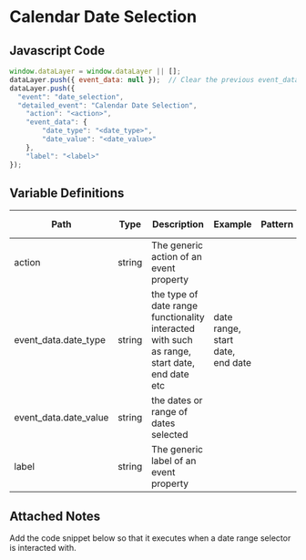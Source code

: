 # Calendar Date Selection

### 

## Javascript Code
```js
window.dataLayer = window.dataLayer || [];
dataLayer.push({ event_data: null });  // Clear the previous event_data object.
dataLayer.push({
  "event": "date_selection",
  "detailed_event": "Calendar Date Selection",
    "action": "<action>",
    "event_data": {
        "date_type": "<date_type>",
        "date_value": "<date_value>"
    },
    "label": "<label>"
});
```

## Variable Definitions

|Path|Type|Description|Example|Pattern|Min Length|Max Length|Minimum|Maximum|Multiple Of|
| --- | --- | --- | --- | --- | --- | --- | --- | --- | --- |
|action|string|The generic action of an event property||||||||
|event_data.date_type|string|the type of date range functionality interacted with such as range, start date, end date etc|date range, start date, end date|||||||
|event_data.date_value|string|the dates or range of dates selected||||||||
|label|string|The generic label of an event property||||||||

## Attached Notes

<p><span data-sheets-value="{&quot;1&quot;:2,&quot;2&quot;:&quot;Add the code snippet below so that it executes when a date range selector is interacted with.&quot;}" data-sheets-userformat="{&quot;2&quot;:14849,&quot;3&quot;:{&quot;1&quot;:0},&quot;12&quot;:0,&quot;14&quot;:{&quot;1&quot;:2,&quot;2&quot;:0},&quot;15&quot;:&quot;Arial&quot;,&quot;16&quot;:11}">Add the code snippet below so that it executes when a date range selector is interacted with.</span></p>
<p><span data-sheets-value="{&quot;1&quot;:2,&quot;2&quot;:&quot;Add the code snippet below so that it executes when a date range selector is interacted with.&quot;}" data-sheets-userformat="{&quot;2&quot;:14849,&quot;3&quot;:{&quot;1&quot;:0},&quot;12&quot;:0,&quot;14&quot;:{&quot;1&quot;:2,&quot;2&quot;:0},&quot;15&quot;:&quot;Arial&quot;,&quot;16&quot;:11}"><img title="Calendar Date Selection" src="&quot;https:/github.com/searchdiscovery/client-fti-ga4-dl-spec/blob/main/images/Calendar%20Date%20Selection.png&quot;" alt="" /></span></p>
